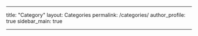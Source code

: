 ---
title: "Category"
layout: Categories
permalink: /categories/
author_profile: true
sidebar_main: true
___